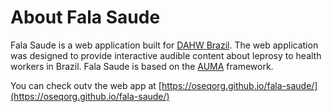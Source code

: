 # About Fala Saude

Fala Saude is a web application built for [DAHW Brazil](https://www.dahw.org.br). The web application was designed to provide interactive audible content about leprosy to health workers in Brazil. Fala Saude is based on the [AUMA](https://github.com/OSEQorg/auma.js) framework.

You can check outv the web app at [https://oseqorg.github.io/fala-saude/](https://oseqorg.github.io/fala-saude/)
